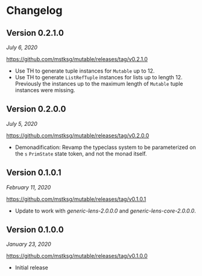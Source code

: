 Changelog
=========

Version 0.2.1.0
---------------

*July 6, 2020*

<https://github.com/mstksg/mutable/releases/tag/v0.2.1.0>

*   Use TH to generate tuple instances for `Mutable` up to 12.
*   Use TH to generate `ListRefTuple` instances for lists up to length 12.
    Previously the instances up to the maximum length of `Mutable` tuple
    instances were missing.

Version 0.2.0.0
---------------

*July 5, 2020*

<https://github.com/mstksg/mutable/releases/tag/v0.2.0.0>

*   Demonadification: Revamp the typeclass system to be parameterized on the
    `s` `PrimState` state token, and not the monad itself.

Version 0.1.0.1
---------------

*February 11, 2020*

<https://github.com/mstksg/mutable/releases/tag/v0.1.0.1>

*   Update to work with *generic-lens-2.0.0.0* and *generic-lens-core-2.0.0.0*.

Version 0.1.0.0
---------------

*January 23, 2020*

<https://github.com/mstksg/mutable/releases/tag/v0.1.0.0>

*   Initial release
